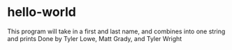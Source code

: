 # hello-world
This program will take in a first and last name, and combines into one string and prints
Done by Tyler Lowe, Matt Grady, and Tyler Wright
